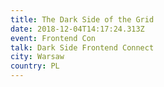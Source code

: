 ```yaml
---
title: The Dark Side of the Grid
date: 2018-12-04T14:17:24.313Z
event: Frontend Con
talk: Dark Side Frontend Connect
city: Warsaw
country: PL
---
```


